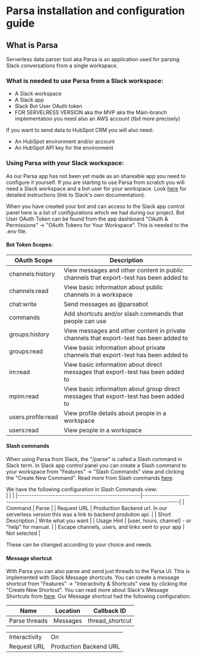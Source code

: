 # Parsa installation and configuration guide

## What is Parsa  
Serverless data parser tool aka Parsa is an application used for parsing Slack conversations from a single workspace.

### What is needed to use Parsa from a Slack workspace:
- A Slack workspace
- A Slack app
- Slack Bot User OAuth token
- FOR SERVELRESS VERSION aka the MVP aka the Main-branch implementation you need also an AWS account (tbd more precisely)  

If you want to send data to HubSpot CRM you will also need:
- An HubSpot environment and/or account
- An HubSpot API key for the environment  

### Using Parsa with your Slack workspace:
As our Parsa app has not been yet made as an shareable app you need to configure it yourself. If you are starting to use Parsa from scratch you will need a Slack workspace and a bot user for your workspace. Look [here](https://slack.com/help/articles/115005265703-Create-a-bot-for-your-workspace) for detailed instructions (link to Slack's own documentation).

When you have created your bot and can access to the Slack app control panel here is a list of configurations which we had during our project. Bot User OAuth Token can be found from the app dashboard "OAuth & Permissions" &rarr; "OAuth Tokens for Your Workspace". This is needed to the .env file.

#### Bot Token Scopes:

| OAuth Scope | Description  |
|--------------------|----------------------------------------------------------------------------------------|
| channels:history   | View messages and other content in public channels that export-test has been added to  |
| channels:read      | View basic information about public channels in a workspace                            |
| chat:write         | Send messages as @parsabot                                                             |
| commands           | Add shortcuts and/or slash commands that people can use                                |
| groups:history     | View messages and other content in private channels that export-test has been added to |
| groups:read        | View basic information about private channels that export-test has been added to       |
| im:read            | View basic information about direct messages that export-test has been added to        |
| mpim:read          | View basic information about group direct messages that export-test has been added to  |
| users.profile:read | View profile details about people in a workspace                                       |
| users:read         | View people in a workspace                                                             |  

#### Slash commands
When using Parsa from Slack, the "/parse" is called a Slash command in Slack term. In Slack app control panel you can create a Slash command to your workspace from "Features" &rarr; "Slash Commands" view and clicking the "Create New Command". Read more from Slash commands [here](https://api.slack.com/interactivity/slash-commands).  

We have the following configuration in Slash Commands view:  
|                                             |                                                                                       |
|----------------------------------------------------|---------------------------------------------------------------------------------------------|
| Command | Parse |
| Request URL                                        | Production Backend url. In our serverless version this was a link to backend prodution api. |
| Short Description                                  | Write what you want                                                                         |
| Usage Hint                                         | [user, hours, channel] - or "help" for manual.                                              |
| Escape channels, users, and links sent to your app | Not selected                                                                                |

These can be changed according to your choice and needs.

#### Message shortcut
With Parsa you can also parse and send just threads to the Parsa UI. This is implemented with Slack Message shortcuts. You can create a message shortcut from "Features" &rarr; "Interactivity & Shortcuts" view by clicking the "Create New Shortcut". You can read more about Slack's Message Shortcuts from [here](https://api.slack.com/interactivity/shortcuts/using). Our Message shortcut had the following configuration:  

| Name          | Location | Callback ID     |
|---------------|----------|-----------------|
| Parse threads | Messages | thread_shortcut |

|  |                      |
|---------------|------------------------|
| Interactivity | On                     |
| Request URL   | Production Backend URL |
